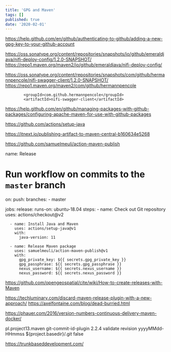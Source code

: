 ```yaml
---
title: 'GPG and Maven'
tags: []
published: true
date: '2020-02-01'
---
```


https://help.github.com/en/github/authenticating-to-github/adding-a-new-gpg-key-to-your-github-account

https://oss.sonatype.org/content/repositories/snapshots/io/github/emeraldjava/nifi-deploy-config/1.2.0-SNAPSHOT/
https://repo1.maven.org/maven2/io/github/emeraldjava/nifi-deploy-config/

https://oss.sonatype.org/content/repositories/snapshots/com/github/hermannpencole/nifi-swagger-client/1.2.0-SNAPSHOT/
https://repo1.maven.org/maven2/com/github/hermannpencole

            <groupId>com.github.hermannpencole</groupId>
            <artifactId>nifi-swagger-client</artifactId>

https://help.github.com/en/github/managing-packages-with-github-packages/configuring-apache-maven-for-use-with-github-packages

https://github.com/actions/setup-java

https://itnext.io/publishing-artifact-to-maven-central-b160634e5268


https://github.com/samuelmeuli/action-maven-publish

name: Release

# Run workflow on commits to the `master` branch
on:
  push:
    branches:
      - master

jobs:
  release:
    runs-on: ubuntu-18.04
    steps:
      - name: Check out Git repository
        uses: actions/checkout@v2

      - name: Install Java and Maven
        uses: actions/setup-java@v1
        with:
          java-version: 11

      - name: Release Maven package
        uses: samuelmeuli/action-maven-publish@v1
        with:
          gpg_private_key: ${{ secrets.gpg_private_key }}
          gpg_passphrase: ${{ secrets.gpg_passphrase }}
          nexus_username: ${{ secrets.nexus_username }}
          nexus_password: ${{ secrets.nexus_password }}


https://github.com/opengeospatial/cite/wiki/How-to-create-releases-with-Maven

https://techluminary.com/discard-maven-release-plugin-with-a-new-approach/
https://axelfontaine.com/blog/dead-burried.html

https://phauer.com/2016/version-numbers-continuous-delivery-maven-docker/

<plugin>
    <groupId>pl.project13.maven</groupId>
    <artifactId>git-commit-id-plugin</artifactId>
    <version>2.2.4</version>
    <executions>
        <execution>
            <phase>validate</phase>
            <goals>
                <goal>revision</goal>
            </goals>
        </execution>
    </executions>
    <configuration>
        <dateFormat>yyyyMMdd-HHmmss</dateFormat><!--  human-readable part of the version number -->
        <dotGitDirectory>${project.basedir}/.git</dotGitDirectory>
        <generateGitPropertiesFile>false</generateGitPropertiesFile><!-- somehow necessary. otherwise the variables are not available in the pom -->
    </configuration>
</plugin>


https://trunkbaseddevelopment.com/


